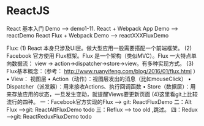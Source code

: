 # ReactJS
React 基本入门 Demo --> demo1-11.
React + Webpack App Demo --> reactDemo
React Flux + Webpack Demo --> reactXXXFluxDemo

Flux:
(1) React 本身只涉及UI层。做大型应用一般需要搭配一个前端框架。
(2) Facebook 官方使用 Flux框架。Flux 是一个架构（类似MVC）。Flux 一大特点单向数据流： view -> action->dispatcher->store->view。有多种实现方式。
(3) Flux基本概念：（参考： <http://www.ruanyifeng.com/blog/2016/01/flux.html> ）
• View： 视图层
• Action（动作）：视图层发出的消息（比如mouseClick）
• Dispatcher（派发器）：用来接收Actions、执行回调函数
• Store（数据层）：用来存放应用的状态，一旦发生变动，就提醒Views要更新页面
(4)这里看git上比较流行的四种。
一：Facebook官方实现的Flux --> git: ReactFluxDemo
二：Alt Flux -->git: ReactAltFluxDemo todo
三：Reflux --> too old ,跳过。
四：Redux -->git: ReactReduxFluxDemo todo
